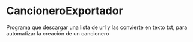 # CancioneroExportador

Programa que descargar una lista de url y las convierte en texto txt, para automatizar la creación de un cancionero
